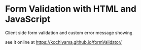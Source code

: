 # Form Validation with HTML and JavaScript

Client side form validation and custom error message showing.

see it online at https://kochiyama.github.io/formValidator/
